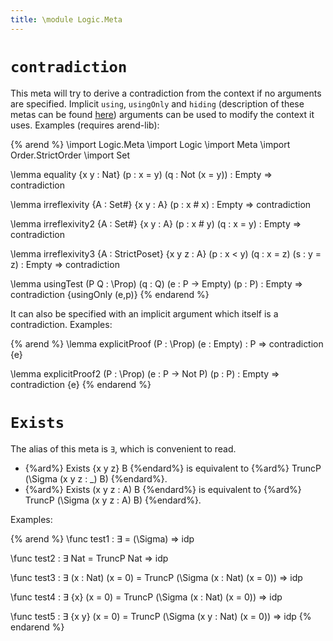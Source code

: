 ```yaml
---
title: \module Logic.Meta
---
```


# `contradiction`

 [scope-meta]: /documentation/standard-tactics/meta#scope-metas

This meta will try to derive a contradiction from the context if no arguments are specified.
Implicit `using`, `usingOnly` and `hiding` (description of these metas can be found [here][scope-meta]) arguments can be used to modify the context it uses.
Examples (requires arend-lib):

{% arend %}
\import Logic.Meta
\import Logic
\import Meta
\import Order.StrictOrder
\import Set

\lemma equality {x y : Nat} (p : x = y) (q : Not (x = y)) : Empty
  => contradiction

\lemma irreflexivity {A : Set#} {x y : A} (p : x # x) : Empty
  => contradiction

\lemma irreflexivity2 {A : Set#} {x y : A} (p : x # y) (q : x = y) : Empty
  => contradiction

\lemma irreflexivity3 {A : StrictPoset} {x y z : A} (p : x < y) (q : x = z) (s : y = z) : Empty
  => contradiction

\lemma usingTest (P Q : \Prop) (q : Q) (e : P -> Empty) (p : P) : Empty
  => contradiction {usingOnly (e,p)}
{% endarend %}

It can also be specified with an implicit argument which itself is a contradiction.
Examples:

{% arend %}
\lemma explicitProof (P : \Prop) (e : Empty) : P
  => contradiction {e}

\lemma explicitProof2 (P : \Prop) (e : P -> Not P) (p : P) : Empty
  => contradiction {e}
{% endarend %}

# `Exists`

The alias of this meta is `∃`, which is convenient to read.

+ {%ard%} Exists {x y z} B {%endard%} is equivalent to {%ard%} TruncP (\Sigma (x y z : _) B) {%endard%}.
+ {%ard%} Exists (x y z : A) B {%endard%} is equivalent to {%ard%} TruncP (\Sigma (x y z : A) B) {%endard%}.

Examples:

{% arend %}
\func test1 : ∃ = (\Sigma) => idp

\func test2 : ∃ Nat = TruncP Nat => idp

\func test3 : ∃ (x : Nat) (x = 0) = TruncP (\Sigma (x : Nat) (x = 0)) => idp

\func test4 : ∃ {x} (x = 0) = TruncP (\Sigma (x : Nat) (x = 0)) => idp

\func test5 : ∃ {x y} (x = 0) = TruncP (\Sigma (x y : Nat) (x = 0)) => idp
{% endarend %}
